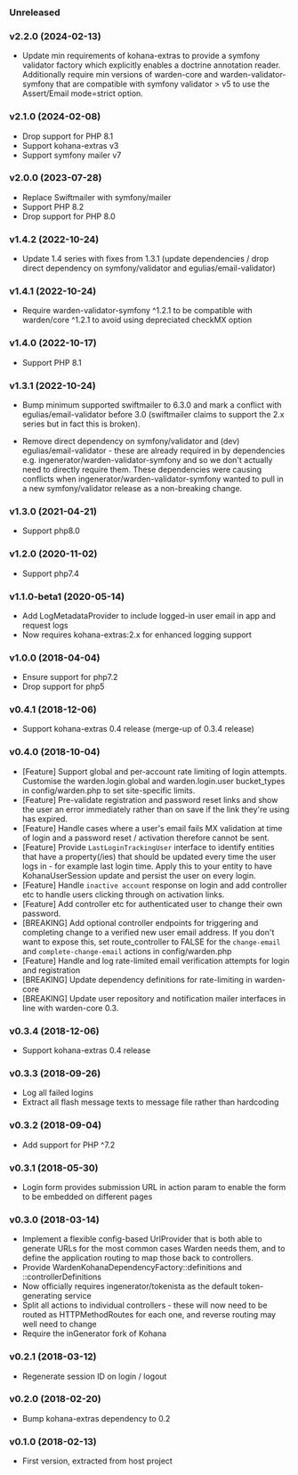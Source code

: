 ### Unreleased

### v2.2.0 (2024-02-13)

* Update min requirements of kohana-extras to provide a symfony validator factory which explicitly enables a doctrine annotation reader. Additionally require min versions of warden-core and warden-validator-symfony that are compatible with symfony validator > v5 to use the Assert/Email mode=strict option.

### v2.1.0 (2024-02-08)

* Drop support for PHP 8.1
* Support kohana-extras v3
* Support symfony mailer v7

### v2.0.0 (2023-07-28)

* Replace Swiftmailer with symfony/mailer
* Support PHP 8.2
* Drop support for PHP 8.0

### v1.4.2 (2022-10-24)

* Update 1.4 series with fixes from 1.3.1 (update dependencies / drop direct dependency
  on symfony/validator and egulias/email-validator)

### v1.4.1 (2022-10-24)

* Require warden-validator-symfony ^1.2.1 to be compatible
  with warden/core ^1.2.1 to avoid using depreciated checkMX option

### v1.4.0 (2022-10-17)

* Support PHP 8.1

### v1.3.1 (2022-10-24)

* Bump minimum supported swiftmailer to 6.3.0 and mark a conflict with egulias/email-validator
  before 3.0 (swiftmailer claims to support the 2.x series but in fact this is broken).

* Remove direct dependency on symfony/validator and (dev) egulias/email-validator -
  these are already required in by dependencies e.g. ingenerator/warden-validator-symfony
  and so we don't actually need to directly require them. These dependencies were
  causing conflicts when ingenerator/warden-validator-symfony wanted to pull in a new
  symfony/validator release as a non-breaking change.

### v1.3.0 (2021-04-21)

* Support php8.0

### v1.2.0 (2020-11-02)

* Support php7.4

### v1.1.0-beta1 (2020-05-14)

* Add LogMetadataProvider to include logged-in user email in app and request logs
* Now requires kohana-extras:2.x for enhanced logging support

### v1.0.0 (2018-04-04)

* Ensure support for php7.2
* Drop support for php5

### v0.4.1 (2018-12-06)

* Support kohana-extras 0.4 release (merge-up of 0.3.4 release)

### v0.4.0 (2018-10-04)

* [Feature]  Support global and per-account rate limiting of login attempts. Customise the
  warden.login.global and warden.login.user bucket_types in config/warden.php to set 
  site-specific limits.
* [Feature]  Pre-validate registration and password reset links and show the user an error
  immediately rather than on save if the link they're using has expired.
* [Feature]  Handle cases where a user's email fails MX validation at time of login and 
  a password reset / activation therefore cannot be sent.
* [Feature]  Provide `LastLoginTrackingUser` interface to identify entities that have a 
  property(/ies) that should be updated every time the user logs in - for example last login
  time. Apply this to your entity to have KohanaUserSession update and persist the user on
  every login.
* [Feature]  Handle `inactive account` response on login and add controller etc to handle
  users clicking through on activation links.
* [Feature]  Add controller etc for authenticated user to change their own password.
* [BREAKING] Add optional controller endpoints for triggering and completing change to a 
  verified new user email address. If you don't want to expose this, set route_controller to 
  FALSE for the `change-email` and `complete-change-email` actions in config/warden.php 
* [Feature]  Handle and log rate-limited email verification attempts for login and registration
* [BREAKING] Update dependency definitions for rate-limiting in warden-core 
* [BREAKING] Update user repository and notification mailer interfaces in line 
  with warden-core 0.3. 

### v0.3.4 (2018-12-06)

* Support kohana-extras 0.4 release

### v0.3.3 (2018-09-26)

* Log all failed logins
* Extract all flash message texts to message file rather than hardcoding

### v0.3.2 (2018-09-04)

* Add support for PHP ^7.2

### v0.3.1 (2018-05-30)

* Login form provides submission URL in action param to enable the form to be 
  embedded on different pages

### v0.3.0 (2018-03-14)

* Implement a flexible config-based UrlProvider that is both able to generate URLs for
  the most common cases Warden needs them, and to define the application routing to map 
  those back to controllers.
* Provide WardenKohanaDependencyFactory::definitions and ::controllerDefinitions
* Now officially requires ingenerator/tokenista as the default token-generating service
* Split all actions to individual controllers - these will now need to be routed as HTTPMethodRoutes for each one,
  and reverse routing may well need to change
* Require the inGenerator fork of Kohana

### v0.2.1 (2018-03-12)

* Regenerate session ID on login / logout 

### v0.2.0 (2018-02-20)

* Bump kohana-extras dependency to 0.2

### v0.1.0 (2018-02-13)

* First version, extracted from host project
